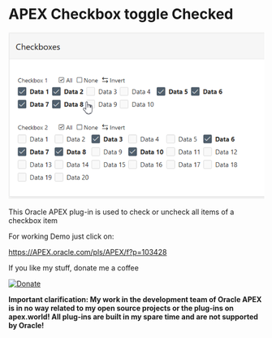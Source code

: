  # APEX Checkbox toggle Checked

![Screenshot](https://raw.githubusercontent.com/RonnyWeiss/APEX-Checkbox-Toggle-Checked/main/screenshot.gif)

This Oracle APEX plug-in is used to check or uncheck all items of a checkbox item

For working Demo just click on:

https://APEX.oracle.com/pls/APEX/f?p=103428

If you like my stuff, donate me a coffee

[![Donate](https://img.shields.io/badge/Donate-PayPal-green.svg)](https://www.paypal.me/RonnyW1)

**Important clarification: My work in the development team of Oracle APEX is in no way related to my open source projects or the plug-ins on apex.world! All plug-ins are built in my spare time and are not supported by Oracle!**